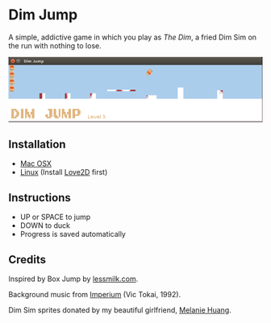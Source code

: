 # Dim Jump

A simple, addictive game in which you play as *The Dim*, a fried Dim Sim on the run with nothing to lose.

![Dim Jump](/assets/images/screenshot.png?raw=true "Dim Jump")

## Installation

* [Mac OSX](/dist/DimJump-macosx-x64_0-1-5.zip?raw=true)
* [Linux](/dist/DimJump_0-1-5.love?raw=true) (Install [Love2D](https://love2d.org/) first)

## Instructions

* UP or SPACE to jump
* DOWN to duck
* Progress is saved automatically

## Credits

Inspired by Box Jump by [lessmilk.com](http://lessmilk.com/).

Background music from [Imperium](https://en.wikipedia.org/wiki/Imperium_(1992_video_game)) (Vic Tokai, 1992).

Dim Sim sprites donated by my beautiful girlfriend, [Melanie Huang](http://melaniehuang.com/).
